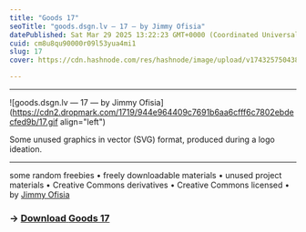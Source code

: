 ```yaml
---
title: "Goods 17"
seoTitle: "goods.dsgn.lv — 17 — by Jimmy Ofisia"
datePublished: Sat Mar 29 2025 13:22:23 GMT+0000 (Coordinated Universal Time)
cuid: cm8u8qu90000r09l53yua4mi1
slug: 17
cover: https://cdn.hashnode.com/res/hashnode/image/upload/v1743257504387/6c4f5d6e-04e6-44ce-82a6-54771e7b61a7.png

---
```


---

![goods.dsgn.lv — 17 — by Jimmy Ofisia](https://cdn2.dropmark.com/1719/944e964409c7691b6aa6cfff6c7802ebdecfed9b/17.gif align="left")

Some unused graphics in vector (SVG) format, produced during a logo ideation.

---

some random freebies • freely downloadable materials • unused project materials • Creative Commons derivatives • Creative Commons licensed • by [Jimmy Ofisia](https://dsgn.lv)

### → [**Download** **Goods 17**](https://folder.dsgn.lv/b/goods17)